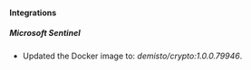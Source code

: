 #### Integrations
##### Microsoft Sentinel
- Updated the Docker image to: *demisto/crypto:1.0.0.79946*.
